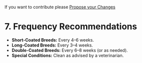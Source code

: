 If you want to contribute please <a href="{{ site.github.repository_url }}/edit/main/{{ page.path'}}/">Propose your Changes</a>
# **7. Frequency Recommendations**  

- **Short-Coated Breeds:** Every 4–6 weeks.  
- **Long-Coated Breeds:** Every 3–4 weeks.  
- **Double-Coated Breeds:** Every 6–8 weeks (or as needed).  
- **Special Conditions:** Clean as advised by a veterinarian.  